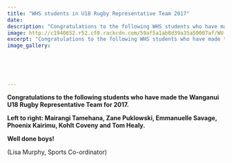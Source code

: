 ```yaml
---
title: "WHS students in U18 Rugby Representative Team 2017"
date: 
description: "Congratulations to the following WHS students who have made the Wanganui U18 Rugby Representative Team for 2017..."
image: http://c1940652.r52.cf0.rackcdn.com/59af5a1ab8d39a35a50007af/WU-U18-Rep-team-3302017.jpg
excerpt: "Congratulations to the following WHS students who have made the Wanganui U18 Rugby Representative Team for 2017."
image_gallery:
    
    
    
    
    
---
```


<p><strong>Congratulations to the following students who have made the Wanganui U18 Rugby Representative Team for 2017.&nbsp;</strong></p>
<p><strong>Left to right: Mairangi Tamehana, Zane Puklowski, Emmanuelle Savage, Phoenix Kairimu, Kohlt Coveny and Tom Healy.</strong></p>
<p><strong>Well done boys!</strong></p>
<p>(Lisa Murphy, Sports Co-ordinator)</p>

